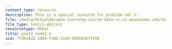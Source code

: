 ```yaml
---
content_type: resource
description: This is a special resource for problem set 3.
file: /media/https%3A/open-learning-course-data-rc.s3.amazonaws.com/14-471-public-economics-i-fall-2012/7fd918d21009f10611dd09818347fe94_pset3_code2.m
file_type: text/x-objcsrc
resourcetype: Other
title: pset3_code2.m
uid: 7fd918d2-1009-f106-11dd-09818347fe94
---
```

